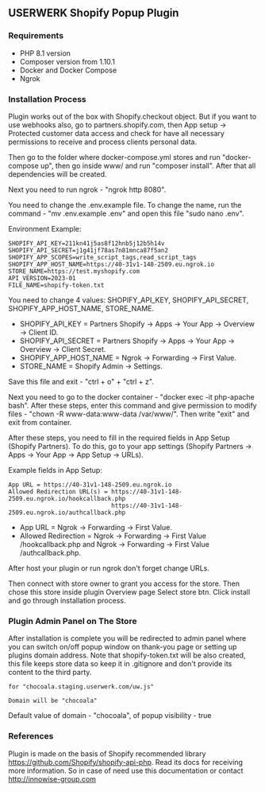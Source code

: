 ## USERWERK Shopify Popup Plugin

### Requirements

- PHP 8.1 version
- Composer version from 1.10.1
- Docker and Docker Compose
- Ngrok

### Installation Process

Plugin works out of the box with Shopify.checkout object. But if you want to use webhooks also, go to partners.shopify.com, then App setup -> Protected customer data access and check for have all necessary permissions to receive and process clients personal data.

Then go to the folder where docker-compose.yml stores and run "docker-compose up", then go inside www/ and run "composer install". After that all dependencies will be created.

Next you need to run ngrok - "ngrok http 8080".

You need to change the .env.example file. To change the name, run the command - "mv .env.example .env" and open this file "sudo nano .env".

Environment Example:
```dotenv
SHOPIFY_API_KEY=211kn41j5as8f12hnb5j12b5h14v
SHOPIFY_API_SECRET=j1g41jf78as7n81mnca87f5an2
SHOPIFY_APP_SCOPES=write_script_tags,read_script_tags
SHOPIFY_APP_HOST_NAME=https://40-31v1-148-2509.eu.ngrok.io
STORE_NAME=https://test.myshopify.com
API_VERSION=2023-01
FILE_NAME=shopify-token.txt
```

You need to change 4 values: SHOPIFY_API_KEY, SHOPIFY_API_SECRET, SHOPIFY_APP_HOST_NAME, STORE_NAME.

- SHOPIFY_API_KEY = Partners Shopify -> Apps -> Your App -> Overview -> Client ID.
- SHOPIFY_API_SECRET = Partners Shopify -> Apps -> Your App -> Overview -> Client Secret. 
- SHOPIFY_APP_HOST_NAME = Ngrok -> Forwarding -> First Value.
- STORE_NAME = Shopify Admin -> Settings.

Save this file and exit - "ctrl + o" + "ctrl + z".

Next you need to go to the docker container - "docker exec -it php-apache bash".
After these steps, enter this command and give permission to modify files - "chown -R www-data:www-data /var/www/".
Then write "exit" and exit from container.

After these steps, you need to fill in the required fields in App Setup (Shopify Partners). To do this, go to your app settings (Shopify Partners -> Apps -> Your App -> App Setup -> URLs).

Example fields in App Setup:

```
App URL = https://40-31v1-148-2509.eu.ngrok.io
Allowed Redirection URL(s) = https://40-31v1-148-2509.eu.ngrok.io/hookcallback.php
                             https://40-31v1-148-2509.eu.ngrok.io/authcallback.php
```

- App URL = Ngrok -> Forwarding -> First Value.
- Allowed Redirection = Ngrok -> Forwarding -> First Value /hookcallback.php and Ngrok -> Forwarding -> First Value /authcallback.php.


After host your plugin or run ngrok don't forget change URLs.

Then connect with store owner to grant you access for the store. Then chose this store inside plugin Overview page Select store btn. Click install and go through installation process.

### Plugin Admin Panel on The Store

After installation is complete you will be redirected to admin panel where you can switch on/off popup window on thank-you page or setting up plugins domain address. Note that shopify-token.txt will be also created, this file keeps store data so keep it in .gitignore and don't provide its content to the third party.
```
for "chocoala.staging.userwerk.com/uw.js"  

Domain will be "chocoala"
```
Default value of domain - "chocoala", of popup visibility - true


### References

Plugin is made on the basis of Shopify recommended library https://github.com/Shopify/shopify-api-php.
Read its docs for receiving more information. So in case of need use this documentation or contact http://innowise-group.com

